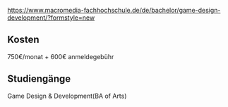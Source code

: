 https://www.macromedia-fachhochschule.de/de/bachelor/game-design-development/?formstyle=new
## Kosten
750€/monat + 600€ anmeldegebühr
## Studiengänge
Game Design & Development(BA of Arts)